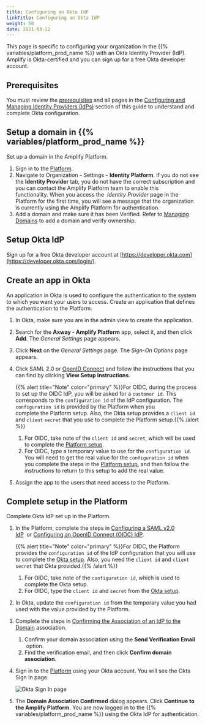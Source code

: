 ```yaml
---
title: Configuring an Okta IdP
linkTitle: Configuring an Okta IdP
weight: 50
date: 2021-08-12
---
```


This page is specific to configuring your organization in the {{% variables/platform_prod_name %}} with an Okta Identity Provider (IdP). Amplify is Okta-certified and you can sign up for a free Okta developer account.

## Prerequisites

You must review the [prerequisites](/docs/management_guide/configuring_and_managing_identity_providers/getting_started_with_identity_providers/#prerequisites) and all pages in the [Configuring and Managing Identity Providers (IdPs)](/docs/management_guide/configuring_and_managing_identity_providers/) section of this guide to understand and complete Okta configuration.

## Setup a domain in {{% variables/platform_prod_name %}}

Set up a domain in the Amplify Platform.

1. Sign in to the [Platform](https://platform.axway.com/).
2. Navigate to Organization - Settings - **Identity Platform**. If you do not see the **Identity Provider** tab, you do not have the correct subscription and you can contact the Amplify Platform team to enable this functionality. When you access the  _Identity Provider_ page in the Platform for the first time, you will see a message that the organization is currently using the Amplify Platform for authentication.
3. Add a domain and make sure it has been Verified. Refer to [Managing Domains](/docs/management_guide/configuring_and_managing_identity_providers/managing_domains/) to add a domain and verify ownership.

## Setup Okta IdP

Sign up for a free Okta developer account at [https://developer.okta.com](https://developer.okta.com/login/).

## Create an app in Okta

An application in Okta is used to configure the authentication to the system to which you want your users to access. Create an application that defines the authentication to the Platform.

1. In Okta, make sure you are in the admin view to create the application.
2. Search for the **Axway - Amplify Platform** app, select it, and then click **Add**. The _General Settings_ page appears.
3. Click **Next** on the _General Settings_ page. The _Sign-On Options_ page appears.
4. Click SAML 2.0 or [OpenID Connect](https://devblog.axway.com/apis/understand-your-api-security-need-oauth-or-openid-connect/) and follow the instructions that you can find by clicking **View Setup Instructions**.

    {{% alert title="Note" color="primary" %}}For OIDC, during the process to set up the OIDC IdP, you will be asked for a `customer id`. This corresponds to the `configuration id` of the IdP configuration. The `configuration id` is provided by the Platform when you complete the Platform setup. Also, the Okta setup provides a `client id` and `client` `secret` that you use to complete the Platform setup.{{% /alert %}}

    1. For OIDC, take note of the `client id` and `secret`, which will be used to complete the [Platform setup](#complete-setup-in-the-platform).
    2. For OIDC, type a temporary value to use for the `configuration id`. You will need to get the real value for the `configuration id` when you complete the steps in the [Platform setup](#complete-setup-in-the-platform), and then follow the instructions to return to this setup to add the real value.

5. Assign the app to the users that need access to the Platform.

## Complete setup in the Platform

Complete Okta IdP set up in the Platform.

1. In the Platform, complete the steps in [Configuring a SAML v2.0 IdP](/docs/management_guide/configuring_and_managing_identity_providers/managing_identity_provider_configuration/configuring_a_saml_v2.0_idp/)  or [Configuring an OpenID Connect (OIDC) IdP](/docs/management_guide/configuring_and_managing_identity_providers/managing_identity_provider_configuration/configuring_an_openid_connect_idp/).

    {{% alert title="Note" color="primary" %}}For OIDC, the Platform provides the `configuration id` of the IdP configuration that you will use to complete the [Okta setup](#create-an-app-in-okta). Also, you need the `client id` and `client secret` that Okta provided.{{% /alert %}}

    1. For OIDC, take note of the `configuration id`, which is used to complete the Okta setup.
    2. For OIDC, type the `client id` and `secret` from the [Okta setup](#create-an-app-in-okta).
2. In Okta, update the `configuration id` from the temporary value you had used with the value provided by the Platform.
3. Complete the steps in [Confirming the Association of an IdP to the Domain](/docs/management_guide/configuring_and_managing_identity_providers/enabling_identity_provider_configuration/confirming_the_association_of_an_idp_to_the_domain/) association.
    1. Confirm your domain association using the **Send Verification Email**  option.
    2. Find the verification email, and then click **Confirm domain association**.
4. Sign in to the [Platform](https://platform.axway.com/) using your Okta account. You will see the Okta Sign In page.

    ![Okta Sign In page](/Images/okta_sign_in.png)
5. The **Domain Association Confirmed** dialog appears. Click **Continue to the Amplify Platform**.
    You are now logged in to the {{% variables/platform_prod_name %}} using the Okta IdP for authentication.
